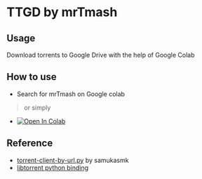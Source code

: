 # TTGD by mrTmash

## Usage
Download torrents to Google Drive with the help of Google Colab

## How to use
- Search for mrTmash on Google colab
> or simply
- [![Open In Colab](https://colab.research.google.com/assets/colab-badge.svg)](https://colab.research.google.com/github/7m45h/TTGD/blob/main/TTGD.ipynb)

## Reference
- [torrent-client-by-url.py](https://gist.github.com/samukasmk/940ca5d5abd9019e8b1af77c819e4ca9) by samukasmk
- [libtorrent python binding](https://www.libtorrent.org/python_binding.html)
